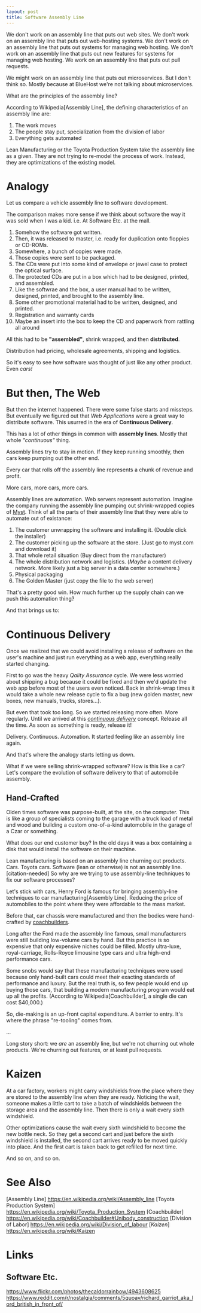```yaml
---
layout: post
title: Software Assembly Line
---
```


We don't work on an assembly line that puts out web sites.
We don't work on an assembly line that puts out web-hosting systems.
We don't work on an assembly line that puts out systems for managing web hosting.
We don't work on an assembly line that puts out new features for systems for managing web hosting.
We work on an assembly line that puts out pull requests.

We might work on an assembly line that puts out microservices. But I don't think so.
Mostly because at BlueHost we're not talking about microservices.

What are the principles of the assembly line?

According to Wikipedia[Assembly Line], the defining characteristics of an assembly line are:
1. The work moves
2. The people stay put, specialization from the division of labor
3. Everything gets automated

Lean Manufacturing or the Toyota Production System take the assembly line as a given. They are not trying to re-model the process of work. Instead, they are optimizations of the existing model.

# Analogy
Let us compare a vehicle assembly line to software development.

The comparison makes more sense if we think about software the way it was sold when I was a kid. i.e. At Software Etc. at the mall.

1. Somehow the software got written.
2. Then, it was released to master, i.e. ready for duplication onto floppies or CD-ROMs.
3. Somewhere, a bunch of copies were made.
4. Those copies were sent to be packaged.
5. The CDs were put into some kind of envelope or jewel case to protect the optical surface.
6. The protected CDs are put in a box which had to be designed, printed, and assembled.
7. Like the softwrae and the box, a user manual had to be written, designed, printed, and brought to the assembly line.
8. Some other promotional material had to be written, designed, and printed.
9. Registration and warranty cards
10. Maybe an insert into the box to keep the CD and paperwork from rattling all around

All this had to be **"assembled"**, shrink wrapped, and then **distributed**.

Distribution had pricing, wholesale agreements, shipping and logistics.

So it's easy to see how software was thought of just like any other product. Even _cars!_

# But then, The Web
But then the internet happened. There were some false starts and missteps. But eventually we figured out that _Web Applications_ were a great way to distribute software. This usurred in the era of **Continuous Delivery**.

This has a lot of other things in common with **assembly lines**. Mostly that whole _"continuous"_ thing.

Assembly lines try to stay in motion. If they keep running smoothly, then cars keep pumping out the other end.

Every car that rolls off the assembly line represents a chunk of revenue and profit.

More cars, more cars, more cars.

Assembly lines are automation. Web servers represent automation.
Imagine the company running the assembly line pumping out shrink-wrapped copies of [Myst](https://en.wikipedia.org/wiki/Myst). Think of all the parts of their assembly line that they were able to automate out of existance:

1. The customer unwrapping the software and installing it. (Double click the installer)
2. The customer picking up the software at the store. (Just go to myst.com and download it)
3. That whole retail situation (Buy direct from the manufacturer)
4. The whole distribution network and logistics. (_Maybe_ a content delivery network. More likely just a big server in a data center somewhere.)
5. Physical packaging
6. The Golden Master (just copy the file to the web server)

That's a pretty good win. How much further up the supply chain can we push this automation thing?

And that brings us to:

# Continuous Delivery
Once we realized that we could avoid installing a release of software on the user's machine and just run everything as a web app, everything really started changing.

First to go was the heavy _Qality Assurance_ cycle. We were less worried about shipping a bug because it could be fixed and then we'd update the web app before most of the users even noticed. Back in shrink-wrap times it would take a whole new release cycle to fix a bug (new golden master, new boxes, new manuals, trucks, stores...).

But even that took too long. So we started releasing more often. More regularly. Until we arrived at this [_continuous delivery_](https://en.wikipedia.org/wiki/Continuous_delivery) concept. Release all the time. As soon as something is ready, release it!

Delivery. Continuous. Automation. It started feeling like an assembly line again.

And that's where the analogy starts letting us down.







What if we were selling shrink-wrapped software? How is this like a car? Let's compare the evolution of software delivery to that of automobile assembly.

## Hand-Crafted
Olden times software was purpose-built, at the site, on the computer.
This is like a group of specialists coming to the garage with a truck load of metal and wood and building a custom one-of-a-kind automobile in the garage of a Czar or something.




What does our end customer buy? In the old days it was a box containing a disk that would install the software on their machine.


Lean manufacturing is based on an assembly line churning out products. Cars. Toyota cars.
Software (lean or otherwise) is not an assembly line.[citation-needed]
So why are we trying to use assembly-line techniques to fix our software processes?

Let's stick with cars, Henry Ford is famous for bringing assembly-line techniques to car manufacturing[Assembly Line]. Reducing the price of automobiles to the point where they were affordable to the mass market.

Before that, car chassis were manufactured and then the bodies were hand-crafted by [coachbuilders](https://en.wikipedia.org/wiki/Coachbuilder).

Long after the Ford made the assembly line famous, small manufacturers were still building low-volume cars by hand. But this practice is so expensive that only expensive niches could be filled. Mostly ultra-luxe, royal-carriage, Rolls-Royce limousine type cars and ultra high-end performance cars.

Some snobs would say that these manufacturing techniques were used because only hand-built cars could meet their exacting standards of performance and luxury. But the real truth is, so few people would end up buying those cars, that building a modern manufacturing program would eat up all the profits. (According to Wikipedia[Coachbuilder], a single die can cost $40,000.)

So, die-making is an up-front capital expenditure. A barrier to entry. It's where the phrase "re-tooling" comes from.

...

Long story short: we _are_ an assembly line, but we're not churning out whole products. We're churning out features, or at least pull requests.


# Kaizen
At a car factory, workers might carry windshields from the place where they are stored to the assembly line when they are ready.
Noticing the wait, someone makes a little cart to take a batch of windshields between the storage area and the assembly line. Then there is only a wait every sixth windshield.

Other optimizations cause the wait every sixth windshield to become the new bottle neck. So they get a second cart and just before the sixth windshield is installed, the second cart arrives ready to be moved quickly into place. And the first cart is taken back to get refilled for next time.

And so on, and so on.

# See Also
[Assembly Line] https://en.wikipedia.org/wiki/Assembly_line
[Toyota Production System] https://en.wikipedia.org/wiki/Toyota_Production_System
[Coachbuilder] https://en.wikipedia.org/wiki/Coachbuilder#Unibody_construction
[Division of Labor] https://en.wikipedia.org/wiki/Division_of_labour
[_Kaizen_] https://en.wikipedia.org/wiki/Kaizen

# Links
## Software Etc.
https://www.flickr.com/photos/thecaldorrainbow/4943608625
https://www.reddit.com/r/nostalgia/comments/5quoav/richard_garriot_aka_lord_british_in_front_of/
